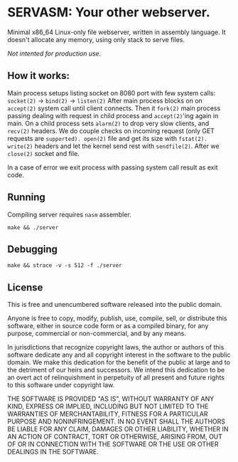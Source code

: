 # SERVASM: Your other webserver.

Minimal x86_64 Linux-only file webserver, written in assembly language.
It doesn't allocate any memory, using only stack to serve files.

*Not intented for production use.*

## How it works:

Main process setups listing socket on 8080 port with few system calls:
`socket(2)` -> `bind(2)` -> `listen(2)`
After main process blocks on on `accept(2)` system call until client connects.
Then it `fork(2)` main process passing dealing with request in child process and `accept(2)`'ing again in main.
On a child process sets `alarm(2)` to drop very slow clients, and `recv(2)` headers.
We do couple checks on incoming request (only GET requests are `supported).
open(2)` file and get its size with `fstat(2).
write(2)` headers and let the kernel send rest with `sendfile(2)`. After we `close(2)` socket and file.

In a case of error we exit process with passing system call result as exit code.

## Running

Compiling server requires `nasm` assembler.

`make && ./server`

## Debugging

`make && strace -v -s 512 -f ./server`

## License

This is free and unencumbered software released into the public domain.

Anyone is free to copy, modify, publish, use, compile, sell, or
distribute this software, either in source code form or as a compiled
binary, for any purpose, commercial or non-commercial, and by any
means.

In jurisdictions that recognize copyright laws, the author or authors
of this software dedicate any and all copyright interest in the
software to the public domain. We make this dedication for the benefit
of the public at large and to the detriment of our heirs and
successors. We intend this dedication to be an overt act of
relinquishment in perpetuity of all present and future rights to this
software under copyright law.

THE SOFTWARE IS PROVIDED "AS IS", WITHOUT WARRANTY OF ANY KIND,
EXPRESS OR IMPLIED, INCLUDING BUT NOT LIMITED TO THE WARRANTIES OF
MERCHANTABILITY, FITNESS FOR A PARTICULAR PURPOSE AND NONINFRINGEMENT.
IN NO EVENT SHALL THE AUTHORS BE LIABLE FOR ANY CLAIM, DAMAGES OR
OTHER LIABILITY, WHETHER IN AN ACTION OF CONTRACT, TORT OR OTHERWISE,
ARISING FROM, OUT OF OR IN CONNECTION WITH THE SOFTWARE OR THE USE OR
OTHER DEALINGS IN THE SOFTWARE.
